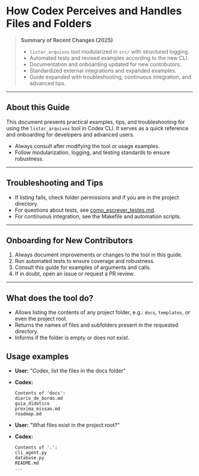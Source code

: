 # How Codex Perceives and Handles Files and Folders

> **Summary of Recent Changes (2025)**
> - `listar_arquivos` tool modularized in `src/` with structured logging.
> - Automated tests and revised examples according to the new CLI.
> - Documentation and onboarding updated for new contributors.
> - Standardized external integrations and expanded examples.
> - Guide expanded with troubleshooting, continuous integration, and advanced tips.

---

## About this Guide
This document presents practical examples, tips, and troubleshooting for using the `listar_arquivos` tool in Codex CLI. It serves as a quick reference and onboarding for developers and advanced users.

- Always consult after modifying the tool or usage examples.
- Follow modularization, logging, and testing standards to ensure robustness.

---

## Troubleshooting and Tips
- If listing fails, check folder permissions and if you are in the project directory.
- For questions about tests, see [como_escrever_testes.md](../pt/guia_didatico/como_escrever_testes.md).
- For continuous integration, see the Makefile and automation scripts.

---

## Onboarding for New Contributors
1. Always document improvements or changes to the tool in this guide.
2. Run automated tests to ensure coverage and robustness.
3. Consult this guide for examples of arguments and calls.
4. If in doubt, open an issue or request a PR review.

---

## What does the tool do?
- Allows listing the contents of any project folder, e.g.: `docs`, `templates`, or even the project root.
- Returns the names of files and subfolders present in the requested directory.
- Informs if the folder is empty or does not exist.

## Usage examples
- **User:** "Codex, list the files in the docs folder"
- **Codex:**
  ```
  Contents of 'docs':
  diario_de_bordo.md
  guia_didatico
  proxima_missao.md
  roadmap.md
  ```

- **User:** "What files exist in the project root?"
- **Codex:**
  ```
  Contents of '.':
  cli_agent.py
  database.py
  README.md
  ...
  ```
